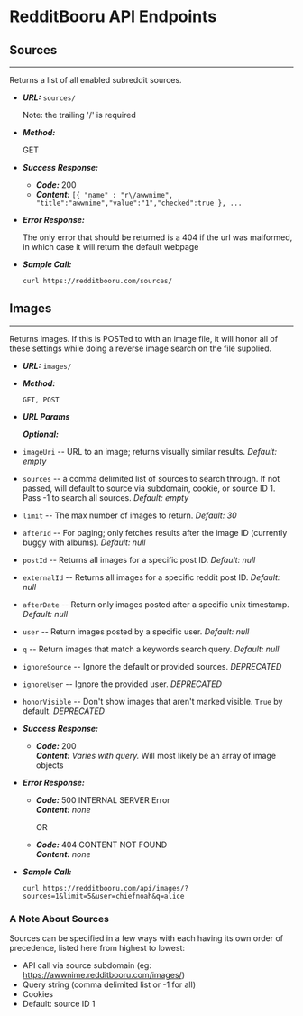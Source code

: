 # RedditBooru API Endpoints

## Sources
----
  Returns a list of all enabled subreddit sources.

* ***URL:*** `sources/`

  Note: the trailing '/' is required

* ***Method:***

  GET

* ***Success Response:***

  * ***Code:*** 200 <br />
  *  ***Content:*** `[{ "name" : "r\/awwnime", "title":"awwnime","value":"1","checked":true }, ...`

* ***Error Response:***

  The only error that should be returned is a 404 if the url was malformed, in which case it will return the default webpage

* ***Sample Call:***

  `curl https://redditbooru.com/sources/`




## Images
----
  Returns images. If this is POSTed to with an image file, it will honor all of these settings while doing a reverse image search on the file supplied.

* ***URL:*** `images/`

* ***Method:***

  `GET, POST`

*  ***URL Params***

   ***Optional:***


 *  `imageUri` -- URL to an image; returns visually similar results. _Default: empty_

 *  `sources` -- a comma delimited list of sources to search through. If not passed, will default to source via subdomain, cookie, or source ID 1. Pass -1 to search all sources. _Default: empty_

 *  `limit` -- The max number of images to return. _Default: 30_

 *  `afterId` -- For paging; only fetches results after the image ID (currently buggy with albums). _Default: null_

 *  `postId` -- Returns all images for a specific post ID. _Default: null_

 *  `externalId` -- Returns all images for a specific reddit post ID. _Default: null_

 *  `afterDate` -- Return only images posted after a specific unix timestamp. _Default: null_

 *  `user` -- Return images posted by a specific user. _Default: null_

 *  `q` -- Return images that match a keywords search query. _Default: null_

 *  `ignoreSource` -- Ignore the default or provided sources. *DEPRECATED*

 *  `ignoreUser` -- Ignore the provided user. *DEPRECATED*

 *  `honorVisible` -- Don't show images that aren't marked visible. `True` by default. *DEPRECATED*

* ***Success Response:***

  * ***Code:*** 200 <br />
    ***Content:*** _Varies with query._ Will most likely be an array of image objects

* ***Error Response:***

  * ***Code:*** 500 INTERNAL SERVER Error <br />
    ***Content:*** _none_

    OR

  * ***Code:*** 404 CONTENT NOT FOUND <br />
    ***Content:*** _none_

* ***Sample Call:***

  `curl https://redditbooru.com/api/images/?sources=1&limit=5&user=chiefnoah&q=alice`

### A Note About Sources
Sources can be specified in a few ways with each having its own order of precedence, listed here from highest to lowest:
- API call via source subdomain (eg: https://awwnime.redditbooru.com/images/)
- Query string (comma delimited list or -1 for all)
- Cookies
- Default: source ID 1
